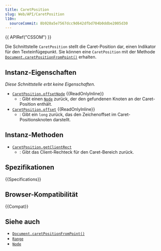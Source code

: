 ```yaml
---
title: CaretPosition
slug: Web/API/CaretPosition
l10n:
  sourceCommit: 8b920a5e7567dcc9d642dfbd704b0ddbe2005d30
---
```


{{ APIRef("CSSOM") }}

Die Schnittstelle `CaretPosition` stellt die Caret-Position dar, einen Indikator für den Texteinfügepunkt. Sie können eine `CaretPosition` mit der Methode [`Document.caretPositionFromPoint()`](/de/docs/Web/API/Document/caretPositionFromPoint) erhalten.

## Instanz-Eigenschaften

_Diese Schnittstelle erbt keine Eigenschaften._

- [`CaretPosition.offsetNode`](/de/docs/Web/API/CaretPosition/offsetNode) {{ReadOnlyInline}}
  - : Gibt einen [`Node`](/de/docs/Web/API/Node) zurück, der den gefundenen Knoten an der Caret-Position enthält.
- [`CaretPosition.offset`](/de/docs/Web/API/CaretPosition/offset) {{ReadOnlyInline}}
  - : Gibt ein `long` zurück, das den Zeichenoffset im Caret-Positionsknoten darstellt.

## Instanz-Methoden

- [`CaretPosition.getClientRect`](/de/docs/Web/API/CaretPosition/getClientRect)
  - : Gibt das Client-Rechteck für den Caret-Bereich zurück.

## Spezifikationen

{{Specifications}}

## Browser-Kompatibilität

{{Compat}}

## Siehe auch

- [`Document.caretPositionFromPoint()`](/de/docs/Web/API/Document/caretPositionFromPoint)
- [`Range`](/de/docs/Web/API/Range)
- [`Node`](/de/docs/Web/API/Node)
